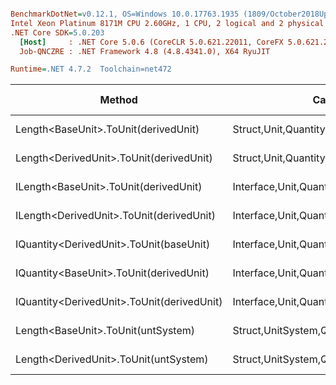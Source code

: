 ``` ini

BenchmarkDotNet=v0.12.1, OS=Windows 10.0.17763.1935 (1809/October2018Update/Redstone5)
Intel Xeon Platinum 8171M CPU 2.60GHz, 1 CPU, 2 logical and 2 physical cores
.NET Core SDK=5.0.203
  [Host]     : .NET Core 5.0.6 (CoreCLR 5.0.621.22011, CoreFX 5.0.621.22011), X64 RyuJIT
  Job-QNCZRE : .NET Framework 4.8 (4.8.4341.0), X64 RyuJIT

Runtime=.NET 4.7.2  Toolchain=net472  

```
|                                     Method |                                  Categories |      Mean |    Error |   StdDev |   StdErr |       Min |       Max |    Median | Ratio | MannWhitney(5%) | RatioSD |  Gen 0 | Gen 1 | Gen 2 | Allocated |
|------------------------------------------- |-------------------------------------------- |----------:|---------:|---------:|---------:|----------:|----------:|----------:|------:|---------------- |--------:|-------:|------:|------:|----------:|
|       Length&lt;BaseUnit&gt;.ToUnit(derivedUnit) |       Struct,Unit,Quantity,Micro,Conversion |  25.36 ns | 0.336 ns | 0.314 ns | 0.081 ns |  24.65 ns |  25.79 ns |  25.40 ns |  1.00 |            Base |    0.00 |      - |     - |     - |         - |
|    Length&lt;DerivedUnit&gt;.ToUnit(derivedUnit) |       Struct,Unit,Quantity,Micro,Conversion |  25.49 ns | 0.258 ns | 0.201 ns | 0.058 ns |  25.14 ns |  25.78 ns |  25.54 ns |  1.01 |            Same |    0.02 |      - |     - |     - |         - |
|      ILength&lt;BaseUnit&gt;.ToUnit(derivedUnit) |    Interface,Unit,Quantity,Micro,Conversion |  33.12 ns | 0.570 ns | 0.505 ns | 0.135 ns |  32.44 ns |  34.15 ns |  33.05 ns |  1.31 |          Slower |    0.02 | 0.0050 |     - |     - |      32 B |
|   ILength&lt;DerivedUnit&gt;.ToUnit(derivedUnit) |    Interface,Unit,Quantity,Micro,Conversion |  34.12 ns | 0.665 ns | 0.622 ns | 0.161 ns |  32.90 ns |  34.75 ns |  34.32 ns |  1.35 |          Slower |    0.04 | 0.0050 |     - |     - |      32 B |
|    IQuantity&lt;DerivedUnit&gt;.ToUnit(baseUnit) |    Interface,Unit,Quantity,Micro,Conversion | 109.03 ns | 1.694 ns | 1.584 ns | 0.409 ns | 106.79 ns | 111.42 ns | 109.07 ns |  4.30 |          Slower |    0.09 | 0.0049 |     - |     - |      33 B |
|    IQuantity&lt;BaseUnit&gt;.ToUnit(derivedUnit) |    Interface,Unit,Quantity,Micro,Conversion | 113.95 ns | 2.259 ns | 2.938 ns | 0.600 ns | 109.34 ns | 120.96 ns | 113.11 ns |  4.49 |          Slower |    0.11 | 0.0048 |     - |     - |      33 B |
| IQuantity&lt;DerivedUnit&gt;.ToUnit(derivedUnit) |    Interface,Unit,Quantity,Micro,Conversion | 135.24 ns | 2.572 ns | 2.641 ns | 0.641 ns | 131.05 ns | 141.47 ns | 135.20 ns |  5.34 |          Slower |    0.11 | 0.0049 |     - |     - |      33 B |
|         Length&lt;BaseUnit&gt;.ToUnit(untSystem) | Struct,UnitSystem,Quantity,Micro,Conversion | 569.16 ns | 8.084 ns | 7.166 ns | 1.915 ns | 556.91 ns | 581.99 ns | 569.05 ns | 22.45 |          Slower |    0.50 | 0.0303 |     - |     - |     201 B |
|      Length&lt;DerivedUnit&gt;.ToUnit(untSystem) | Struct,UnitSystem,Quantity,Micro,Conversion | 586.93 ns | 9.736 ns | 9.107 ns | 2.351 ns | 572.28 ns | 602.48 ns | 584.26 ns | 23.15 |          Slower |    0.32 | 0.0303 |     - |     - |     201 B |
